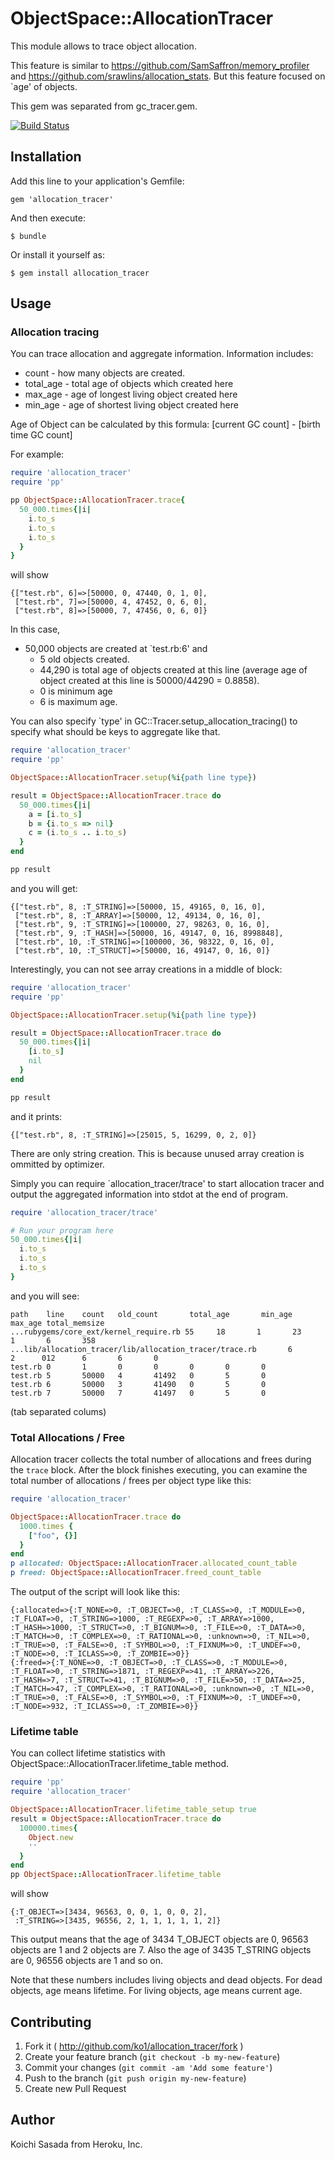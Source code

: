 # ObjectSpace::AllocationTracer

This module allows to trace object allocation.

This feature is similar to https://github.com/SamSaffron/memory_profiler 
and https://github.com/srawlins/allocation_stats. But this feature 
focused on `age' of objects.

This gem was separated from gc_tracer.gem.

[![Build Status](https://travis-ci.org/ko1/allocation_tracer.svg?branch=master)](https://travis-ci.org/ko1/allocation_tracer)

## Installation

Add this line to your application's Gemfile:

    gem 'allocation_tracer'

And then execute:

    $ bundle

Or install it yourself as:

    $ gem install allocation_tracer

## Usage

### Allocation tracing

You can trace allocation and aggregate information. Information includes:

* count - how many objects are created.
* total_age - total age of objects which created here
* max_age - age of longest living object created here
* min_age - age of shortest living object created here

Age of Object can be calculated by this formula: [current GC count] - [birth time GC count]

For example:

```ruby
require 'allocation_tracer'
require 'pp'

pp ObjectSpace::AllocationTracer.trace{
  50_000.times{|i|
    i.to_s
    i.to_s
    i.to_s
  }
}
```

will show

```
{["test.rb", 6]=>[50000, 0, 47440, 0, 1, 0],
 ["test.rb", 7]=>[50000, 4, 47452, 0, 6, 0],
 ["test.rb", 8]=>[50000, 7, 47456, 0, 6, 0]}
```

In this case, 
* 50,000 objects are created at `test.rb:6' and
  * 5 old objects created.
  * 44,290 is total age of objects created at this line (average age of object created at this line is 50000/44290 = 0.8858).
  * 0 is minimum age
  * 6 is maximum age.

You can also specify `type' in GC::Tracer.setup_allocation_tracing() to 
specify what should be keys to aggregate like that.

```ruby
require 'allocation_tracer'
require 'pp'

ObjectSpace::AllocationTracer.setup(%i{path line type})

result = ObjectSpace::AllocationTracer.trace do
  50_000.times{|i|
    a = [i.to_s]
    b = {i.to_s => nil}
    c = (i.to_s .. i.to_s)
  }
end

pp result
```

and you will get:

```
{["test.rb", 8, :T_STRING]=>[50000, 15, 49165, 0, 16, 0],
 ["test.rb", 8, :T_ARRAY]=>[50000, 12, 49134, 0, 16, 0],
 ["test.rb", 9, :T_STRING]=>[100000, 27, 98263, 0, 16, 0],
 ["test.rb", 9, :T_HASH]=>[50000, 16, 49147, 0, 16, 8998848],
 ["test.rb", 10, :T_STRING]=>[100000, 36, 98322, 0, 16, 0],
 ["test.rb", 10, :T_STRUCT]=>[50000, 16, 49147, 0, 16, 0]}
```

Interestingly, you can not see array creations in a middle of block:

```ruby
require 'allocation_tracer'
require 'pp'

ObjectSpace::AllocationTracer.setup(%i{path line type})

result = ObjectSpace::AllocationTracer.trace do
  50_000.times{|i|
    [i.to_s]
    nil
  }
end

pp result
```

and it prints:

```
{["test.rb", 8, :T_STRING]=>[25015, 5, 16299, 0, 2, 0]}
```

There are only string creation. This is because unused array creation is 
ommitted by optimizer.

Simply you can require `allocation_tracer/trace' to start allocation 
tracer and output the aggregated information into stdot at the end of 
program.

```ruby
require 'allocation_tracer/trace'

# Run your program here
50_000.times{|i|
  i.to_s
  i.to_s
  i.to_s
}
```

and you will see:

```
path    line    count   old_count       total_age       min_age max_age total_memsize
...rubygems/core_ext/kernel_require.rb 55     18       1       23      1       6       358
...lib/allocation_tracer/lib/allocation_tracer/trace.rb       6       2      012      6       6       0
test.rb 0       1       0       0       0       0       0
test.rb 5       50000   4       41492   0       5       0
test.rb 6       50000   3       41490   0       5       0
test.rb 7       50000   7       41497   0       5       0
```

(tab separated colums)

### Total Allocations / Free

Allocation tracer collects the total number of allocations and frees during the
`trace` block.  After the block finishes executing, you can examine the total
number of allocations / frees per object type like this:

```ruby
require 'allocation_tracer'

ObjectSpace::AllocationTracer.trace do
  1000.times {
    ["foo", {}]
  }
end
p allocated: ObjectSpace::AllocationTracer.allocated_count_table
p freed: ObjectSpace::AllocationTracer.freed_count_table
```

The output of the script will look like this:

```
{:allocated=>{:T_NONE=>0, :T_OBJECT=>0, :T_CLASS=>0, :T_MODULE=>0, :T_FLOAT=>0, :T_STRING=>1000, :T_REGEXP=>0, :T_ARRAY=>1000, :T_HASH=>1000, :T_STRUCT=>0, :T_BIGNUM=>0, :T_FILE=>0, :T_DATA=>0, :T_MATCH=>0, :T_COMPLEX=>0, :T_RATIONAL=>0, :unknown=>0, :T_NIL=>0, :T_TRUE=>0, :T_FALSE=>0, :T_SYMBOL=>0, :T_FIXNUM=>0, :T_UNDEF=>0, :T_NODE=>0, :T_ICLASS=>0, :T_ZOMBIE=>0}}
{:freed=>{:T_NONE=>0, :T_OBJECT=>0, :T_CLASS=>0, :T_MODULE=>0, :T_FLOAT=>0, :T_STRING=>1871, :T_REGEXP=>41, :T_ARRAY=>226, :T_HASH=>7, :T_STRUCT=>41, :T_BIGNUM=>0, :T_FILE=>50, :T_DATA=>25, :T_MATCH=>47, :T_COMPLEX=>0, :T_RATIONAL=>0, :unknown=>0, :T_NIL=>0, :T_TRUE=>0, :T_FALSE=>0, :T_SYMBOL=>0, :T_FIXNUM=>0, :T_UNDEF=>0, :T_NODE=>932, :T_ICLASS=>0, :T_ZOMBIE=>0}}
```

### Lifetime table

You can collect lifetime statistics with 
ObjectSpace::AllocationTracer.lifetime_table method.

```ruby
require 'pp'
require 'allocation_tracer'

ObjectSpace::AllocationTracer.lifetime_table_setup true
result = ObjectSpace::AllocationTracer.trace do
  100000.times{
    Object.new
    ''
  }
end
pp ObjectSpace::AllocationTracer.lifetime_table
```

will show

```
{:T_OBJECT=>[3434, 96563, 0, 0, 1, 0, 0, 2],
 :T_STRING=>[3435, 96556, 2, 1, 1, 1, 1, 1, 2]}
```

This output means that the age of 3434 T_OBJECT objects are 0, 96563 
objects are 1 and 2 objects are 7. Also the age of 3435 T_STRING 
objects are 0, 96556 objects are 1 and so on.

Note that these numbers includes living objects and dead objects.  For 
dead objects, age means lifetime. For living objects, age means 
current age.

## Contributing

1. Fork it ( http://github.com/ko1/allocation_tracer/fork )
2. Create your feature branch (`git checkout -b my-new-feature`)
3. Commit your changes (`git commit -am 'Add some feature'`)
4. Push to the branch (`git push origin my-new-feature`)
5. Create new Pull Request

## Author

Koichi Sasada from Heroku, Inc.

